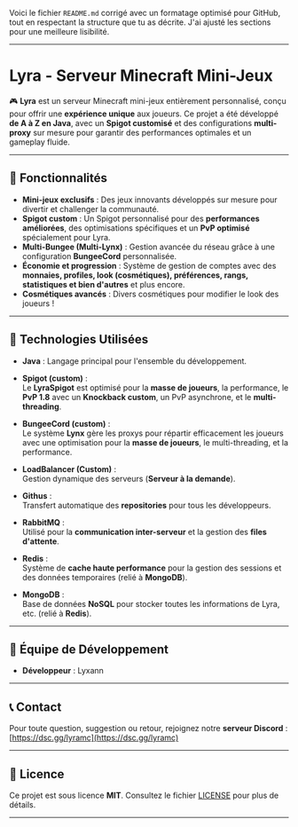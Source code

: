 Voici le fichier `README.md` corrigé avec un formatage optimisé pour GitHub, tout en respectant la structure que tu as décrite. J'ai ajusté les sections pour une meilleure lisibilité.

---

# Lyra - Serveur Minecraft Mini-Jeux

🎮 **Lyra** est un serveur Minecraft mini-jeux entièrement personnalisé, conçu pour offrir une **expérience unique** aux joueurs. Ce projet a été développé **de A à Z en Java**, avec un **Spigot customisé** et des configurations **multi-proxy** sur mesure pour garantir des performances optimales et un gameplay fluide.

---

## 🚀 Fonctionnalités

- **Mini-jeux exclusifs** : Des jeux innovants développés sur mesure pour divertir et challenger la communauté.
- **Spigot custom** : Un Spigot personnalisé pour des **performances améliorées**, des optimisations spécifiques et un **PvP optimisé** spécialement pour Lyra.
- **Multi-Bungee (Multi-Lynx)** : Gestion avancée du réseau grâce à une configuration **BungeeCord** personnalisée.
- **Économie et progression** : Système de gestion de comptes avec des **monnaies, profiles, look (cosmétiques), préférences, rangs, statistiques et bien d'autres** et plus encore.
- **Cosmétiques avancés** : Divers cosmétiques pour modifier le look des joueurs !

---

## 🔧 Technologies Utilisées

- **Java** : Langage principal pour l'ensemble du développement.
  
- **Spigot (custom)** :  
  Le **LyraSpigot** est optimisé pour la **masse de joueurs**, la performance, le **PvP 1.8** avec un **Knockback custom**, un PvP asynchrone, et le **multi-threading**.

- **BungeeCord (custom)** :  
  Le système **Lynx** gère les proxys pour répartir efficacement les joueurs avec une optimisation pour la **masse de joueurs**, le multi-threading, et la performance.

- **LoadBalancer (Custom)** :  
  Gestion dynamique des serveurs (**Serveur à la demande**).

- **Githus** :  
  Transfert automatique des **repositories** pour tous les développeurs.

- **RabbitMQ** :  
  Utilisé pour la **communication inter-serveur** et la gestion des **files d'attente**.

- **Redis** :  
  Système de **cache haute performance** pour la gestion des sessions et des données temporaires (relié à **MongoDB**).

- **MongoDB** :  
  Base de données **NoSQL** pour stocker toutes les informations de Lyra, etc. (relié à **Redis**).

---

## 🤝 Équipe de Développement

- **Développeur** : Lyxann

---

## 📞 Contact

Pour toute question, suggestion ou retour, rejoignez notre **serveur Discord** :  
[https://dsc.gg/lyramc](https://dsc.gg/lyramc)

---

## 📜 Licence

Ce projet est sous licence **MIT**. Consultez le fichier [LICENSE](LICENSE) pour plus de détails.

--- 
